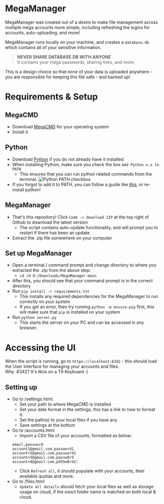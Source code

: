 # MegaManager
MegaManager was created out of a desire to make file management across multiple mega accounts more simple, including refreshing the logins for accounts, auto-uploading, and more!

MegaManager runs locally on your machine, and creates a `database.db` which contains all of your sensitive information.  

> **NEVER SHARE DATABASE.DB WITH ANYONE**   
It contains your mega passwords, sharing links, and more. 

This is a design choice so that none of your data is uploaded anywhere - you are responsible for keeping this file safe - and backed up!


# Requirements & Setup
## MegaCMD 
- Download [MegaCMD](https://mega.io/cmd) for your operating system
- Install it

## Python 
- Download [Python](https://www.python.org/downloads/) if you do not already have it installed
- When installing Python, make sure you check the box `Add Python x.x to PATH`
    - This ensures that you can run python related commands from the terminal.
![Python PATH checkbox](https://i.imgur.com/YBO0Rmm.png)
- If you forgot to add it to PATH, you can follow a guide like [this](https://realpython.com/add-python-to-path/), or re-install python!

## MegaManager
- That's this repository! Click `Code -> Download ZIP` at the top right of Github to download the latest version
    - The script contains auto-update functionality, and will prompt you to restart if there has been an update.
- Extract the .zip file somewhere on your computer

## Set up MegaManager
- Open a terminal / command prompt and change directory to where you extracted the .zip from the above step:
    - `cd /d D:/Downloads/MegaManager-main`
- After this, you should see that your command prompt is in the correct directory
- Run `pip install -r requirements.txt`
    - This installs any required dependencies for the MegaManager to run correctly on your system
    - If you get an error, then try running `python -m ensure-pip` first, this will make sure that `pip` is installed on your system
- Run `python server.py`
    - This starts the server on your PC and can be accessed in any browser.

# Accessing the UI
When the script is running, go to `https://localhost:6342` - this should load the User interface for managing your accounts and files.  
Why :6342? It's `MEGA` on a T9 Keyboard :) 

## Setting up
- Go to /settings.html:
    - Set your path to where MegaCMD is installed
    - Set your date format in the settings, this has a link to how to format it.
    - Set the path(s) to your local files if you have any
    - Save settings at the bottom
- Go to /accounts.html
    - Import a CSV file of your accounts, formatted as below:
    ```
    email,password
    account1@gmail.com,password1
    account+2@gmail.com,password1
    account+3@gmail.com,passw0rd
    account+4@gmail.com,p455w0rd1!
    ```
    - Click `Refresh all`, it should populate with your accounts, their available quotas and more.
- Go to /files.html
    - `Update all details` should fetch your local files as well as storage usage on cloud, if the _exact_ folder name is matched on both local & cloud.
    
